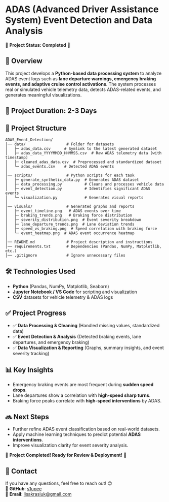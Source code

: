 # ADAS (Advanced Driver Assistance System) Event Detection and Data Analysis

🚗 **Project Status: Completed** 🚗

## 📌 Overview
This project develops a **Python-based data processing system** to analyze ADAS event logs such as **lane departure warnings, emergency braking events, and adaptive cruise control activations**. The system processes real or simulated vehicle telemetry data, detects ADAS-related events, and generates meaningful visualizations.

## 📅 Project Duration: 2-3 Days

## 📂 Project Structure
```
ADAS_Event_Detection/
│️── data/                  # Folder for datasets
│️   ├─ adas_data.csv      # Symlink to the latest generated dataset
│️   ├─ adas_data_YYYYMMDD_HHMMSS.csv  # Raw ADAS telemetry data (with timestamp)
│️   ├─ cleaned_adas_data.csv  # Preprocessed and standardized dataset
│️   └─ adas_events.csv    # Detected ADAS events
│️
│️── scripts/               # Python scripts for each task
│️   ├─ generate_synthetic_data.py  # Generates ADAS dataset
│️   ├─ data_processing.py          # Cleans and processes vehicle data
│️   ├─ event_detection.py          # Identifies significant ADAS events
│️   └─ visualization.py            # Generates visual reports
│️
│️── visuals/               # Generated graphs and reports
│️   ├─ event_timeline.png   # ADAS events over time
│️   ├─ braking_trends.png   # Braking force distribution
│️   ├─ severity_distribution.png  # Event severity breakdown
│️   ├─ lane_departure_trends.png  # Lane deviation trends
│️   ├─ speed_vs_braking.png  # Speed correlation with braking force
│️   └─ event_heatmap.png  # ADAS event occurrence heatmap
│️
│️── README.md              # Project description and instructions
│️── requirements.txt       # Dependencies (Pandas, NumPy, Matplotlib, etc.)
│️── .gitignore             # Ignore unnecessary files
```

## 🛠 Technologies Used
- **Python** (Pandas, NumPy, Matplotlib, Seaborn)
- **Jupyter Notebook / VS Code** for scripting and visualization
- **CSV** datasets for vehicle telemetry & ADAS logs

## ✅ **Project Progress**
- ✅ **Data Processing & Cleaning** (Handled missing values, standardized data)
- ✅ **Event Detection & Analysis** (Detected braking events, lane departures, and emergency braking)
- ✅ **Data Visualization & Reporting** (Graphs, summary insights, and event severity tracking)

## 📊 **Key Insights**
- Emergency braking events are most frequent during **sudden speed drops**.
- Lane departures show a correlation with **high-speed sharp turns**.
- Braking force peaks correlate with **high-speed interventions** by ADAS.

## 🔜 Next Steps
- Further refine ADAS event classification based on real-world datasets.
- Apply machine learning techniques to predict potential **ADAS interventions**.
- Improve visualization clarity for event severity analysis.

🚀 **Project Completed! Ready for Review & Deployment!** 🚀

## 📩 Contact
If you have any questions, feel free to reach out! 😊  
🔗 **GitHub**: [s1upee](https://github.com/s1upee)  
🔗 **Email**: lisakrasiuk@gmail.com
